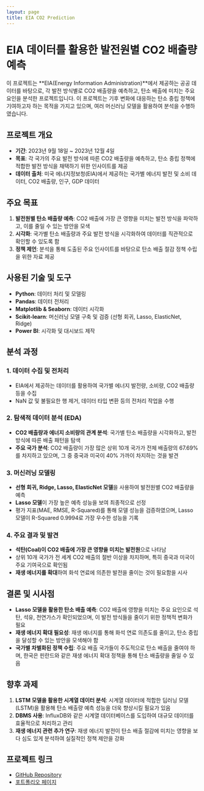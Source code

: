 ```yaml
---
layout: page
title: EIA CO2 Prediction
---
```




# EIA 데이터를 활용한 발전원별 CO2 배출량 예측

이 프로젝트는 **EIA(Energy Information Administration)**에서 제공하는 공공 데이터를 바탕으로, 각 발전 방식별로 CO2 배출량을 예측하고, 탄소 배출에 미치는 주요 요인을 분석한 프로젝트입니다. 이 프로젝트는 기후 변화에 대응하는 탄소 중립 정책에 기여하고자 하는 목적을 가지고 있으며, 여러 머신러닝 모델을 활용하여 분석을 수행하였습니다.

## 프로젝트 개요
- **기간**: 2023년 9월 18일 ~ 2023년 12월 4일
- **목표**: 각 국가의 주요 발전 방식에 따른 CO2 배출량을 예측하고, 탄소 중립 정책에 적합한 발전 방식을 채택하기 위한 인사이트를 제공
- **데이터 출처**: 미국 에너지정보청(EIA)에서 제공하는 국가별 에너지 발전 및 소비 데이터, CO2 배출량, 인구, GDP 데이터

## 주요 목표
1. **발전원별 탄소 배출량 예측**: CO2 배출에 가장 큰 영향을 미치는 발전 방식을 파악하고, 이를 줄일 수 있는 방안을 모색
2. **시각화**: 국가별 탄소 배출량과 주요 발전 방식을 시각화하여 데이터를 직관적으로 확인할 수 있도록 함
3. **정책 제언**: 분석을 통해 도출된 주요 인사이트를 바탕으로 탄소 배출 절감 정책 수립을 위한 자료 제공

## 사용된 기술 및 도구
- **Python**: 데이터 처리 및 모델링
- **Pandas**: 데이터 전처리
- **Matplotlib & Seaborn**: 데이터 시각화
- **Scikit-learn**: 머신러닝 모델 구축 및 검증 (선형 회귀, Lasso, ElasticNet, Ridge)
- **Power BI**: 시각화 및 대시보드 제작

## 분석 과정

### 1. 데이터 수집 및 전처리
- EIA에서 제공하는 데이터를 활용하여 국가별 에너지 발전량, 소비량, CO2 배출량 등을 수집
- NaN 값 및 불필요한 행 제거, 데이터 타입 변환 등의 전처리 작업을 수행

### 2. 탐색적 데이터 분석 (EDA)
- **CO2 배출량과 에너지 소비량의 관계 분석**: 국가별 탄소 배출량을 시각화하고, 발전 방식에 따른 배출 패턴을 탐색
- **주요 국가 분석**: CO2 배출량이 가장 많은 상위 10개 국가가 전체 배출량의 67.69%를 차지하고 있으며, 그 중 중국과 미국이 40% 가까이 차지하는 것을 발견

### 3. 머신러닝 모델링
- **선형 회귀, Ridge, Lasso, ElasticNet 모델**을 사용하여 발전원별 CO2 배출량을 예측
- **Lasso 모델**이 가장 높은 예측 성능을 보여 최종적으로 선정
- 평가 지표(MAE, RMSE, R-Squared)를 통해 모델 성능을 검증하였으며, Lasso 모델이 R-Squared 0.9994로 가장 우수한 성능을 기록

### 4. 주요 결과 및 발견
- **석탄(Coal)이 CO2 배출에 가장 큰 영향을 미치는 발전원**으로 나타남
- 상위 10개 국가가 전 세계 CO2 배출의 절반 이상을 차지하며, 특히 중국과 미국이 주요 기여국으로 확인됨
- **재생 에너지를 확대**하여 화석 연료에 의존한 발전을 줄이는 것이 필요함을 시사

## 결론 및 시사점
- **Lasso 모델을 활용한 탄소 배출 예측**: CO2 배출에 영향을 미치는 주요 요인으로 석탄, 석유, 천연가스가 확인되었으며, 이 발전 방식들을 줄이기 위한 정책적 변화가 필요
- **재생 에너지 확대 필요성**: 재생 에너지를 통해 화석 연료 의존도를 줄이고, 탄소 중립을 달성할 수 있는 방안을 모색해야 함
- **국가별 차별화된 정책 수립**: 주요 배출 국가들이 주도적으로 탄소 배출을 줄여야 하며, 한국은 핀란드와 같은 재생 에너지 확대 정책을 통해 탄소 배출량을 줄일 수 있음

## 향후 과제
1. **LSTM 모델을 활용한 시계열 데이터 분석**: 시계열 데이터에 적합한 딥러닝 모델(LSTM)을 활용해 탄소 배출량 예측 성능을 더욱 향상시킬 필요가 있음
2. **DBMS 사용**: InfluxDB와 같은 시계열 데이터베이스를 도입하여 대규모 데이터를 효율적으로 처리하고 관리
3. **재생 에너지 관련 추가 연구**: 재생 에너지 발전이 탄소 배출 절감에 미치는 영향을 보다 심도 있게 분석하여 실질적인 정책 제안을 강화

## 프로젝트 링크
- [GitHub Repository](https://github.com/kihwan21/k-project)
- [포트폴리오 페이지](https://5ez1.github.io/data-analysis-experience/)